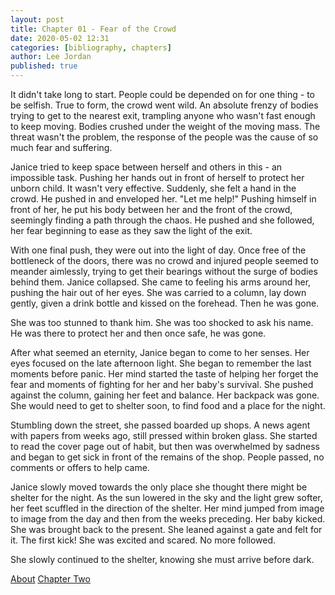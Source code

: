 ```yaml
---
layout: post
title: Chapter 01 - Fear of the Crowd
date: 2020-05-02 12:31
categories: [bibliography, chapters]
author: Lee Jordan
published: true
---
```


It didn't take long to start. People could be depended on for one thing - to be selfish. True to form, the crowd went wild. An absolute frenzy of bodies trying to get to the nearest exit, trampling anyone who wasn't fast enough to keep moving. Bodies crushed under the weight of the moving mass. The threat wasn't the problem, the response of the people was the cause of so much fear and suffering.

Janice tried to keep space between herself and others in this - an impossible task. Pushing her hands out in front of herself to protect her unborn child. It wasn't very effective. Suddenly, she felt a hand in the crowd. He pushed in and enveloped her. "Let me help!" Pushing himself in front of her, he put his body between her and the front of the crowd, seemingly finding a path through the chaos. He pushed and she followed, her fear beginning to ease as they saw the light of the exit.

With one final push, they were out into the light of day. Once free of the bottleneck of the doors, there was no crowd and injured people seemed to meander aimlessly, trying to get their bearings without the surge of bodies behind them. Janice collapsed. She came to feeling his arms around her, pushing the hair out of her eyes. She was carried to a column, lay down gently, given a drink bottle and kissed on the forehead. Then he was gone.

She was too stunned to thank him. She was too shocked to ask his name. He was there to protect her and then once safe, he was gone.

After what seemed an eternity, Janice began to come to her senses. Her eyes focused on the late afternoon light. She began to remember the last moments before panic. Her mind started the taste of helping her forget the fear and moments of fighting for her and her baby's survival. She pushed against the column, gaining her feet and balance. Her backpack was gone. She would need to get to shelter soon, to find food and a place for the night.

Stumbling down the street, she passed boarded up shops. A news agent with papers from weeks ago, still pressed within broken glass. She started to read the cover page out of habit, but then was overwhelmed by sadness and began to get sick in front of the remains of the shop. People passed, no comments or offers to help came.

Janice slowly moved towards the only place she thought there might be shelter for the night. As the sun lowered in the sky and the light grew softer, her feet scuffled in the direction of the shelter. Her mind jumped from image to image from the day and then from the weeks preceding. Her baby kicked. She was brought back to the present. She leaned against a gate and felt for it. The first kick! She was excited and scared. No more followed.

She slowly continued to the shelter, knowing she must arrive before dark.

<div class="pagination">
    <a class="pagination-item older" href="https://novel.geraldleejordan.com/about/">About</a>
      <a class="pagination-item newer" href="https://novel.geraldleejordan.com/chapter-02/">Chapter Two</a>
</div>
